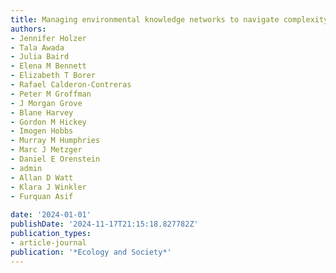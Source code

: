 ```yaml
---
title: Managing environmental knowledge networks to navigate complexity
authors:
- Jennifer Holzer
- Tala Awada
- Julia Baird
- Elena M Bennett
- Elizabeth T Borer
- Rafael Calderon-Contreras
- Peter M Groffman
- J Morgan Grove
- Blane Harvey
- Gordon M Hickey
- Imogen Hobbs
- Murray M Humphries
- Marc J Metzger
- Daniel E Orenstein
- admin
- Allan D Watt
- Klara J Winkler
- Furquan Asif 
 
date: '2024-01-01'
publishDate: '2024-11-17T21:15:18.827782Z'
publication_types:
- article-journal
publication: '*Ecology and Society*'
---
```

